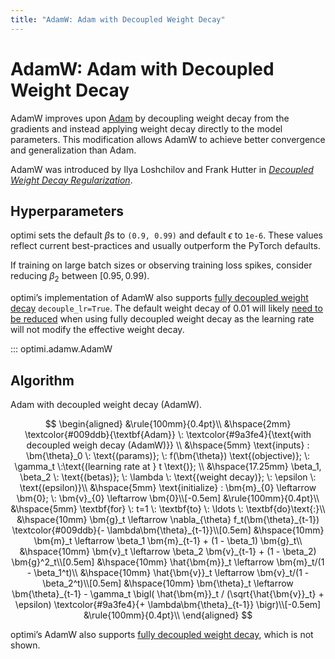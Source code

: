 ```yaml
---
title: "AdamW: Adam with Decoupled Weight Decay"
---
```


# AdamW: Adam with Decoupled Weight Decay

AdamW improves upon [Adam](adam.md) by decoupling weight decay from the gradients and instead applying weight decay directly to the model parameters. This modification allows AdamW to achieve better convergence and generalization than Adam.

AdamW was introduced by Ilya Loshchilov and Frank Hutter in [*Decoupled Weight Decay Regularization*](https://arxiv.org/abs/1711.05101).

## Hyperparameters

optimi sets the default $\beta$s to `(0.9, 0.99)` and default $\epsilon$ to `1e-6`. These values reflect current best-practices and usually outperform the PyTorch defaults.

If training on large batch sizes or observing training loss spikes, consider reducing $\beta_2$ between $[0.95, 0.99)$.

optimi’s implementation of AdamW also supports [fully decoupled weight decay](../fully_decoupled_weight_decay.md) `decouple_lr=True`. The default weight decay of 0.01 will likely [need to be reduced](../fully_decoupled_weight_decay.md#hyperparameters) when using fully decoupled weight decay as the learning rate will not modify the effective weight decay.

::: optimi.adamw.AdamW

## Algorithm

Adam with decoupled weight decay (AdamW).

$$
\begin{aligned}
    &\rule{100mm}{0.4pt}\\
    &\hspace{2mm} \textcolor{#009ddb}{\textbf{Adam}} \: \textcolor{#9a3fe4}{\text{with decoupled weigh decay (AdamW)}} \\
    &\hspace{5mm} \text{inputs} : \bm{\theta}_0 \: \text{(params)}; \: f(\bm{\theta}) \text{(objective)}; \: \gamma_t \:\text{(learning rate at } t \text{)}; \\
    &\hspace{17.25mm} \beta_1, \beta_2 \: \text{(betas)}; \: \lambda \: \text{(weight decay)}; \: \epsilon \: \text{(epsilon)}\\
    &\hspace{5mm} \text{initialize} : \bm{m}_{0} \leftarrow \bm{0}; \: \bm{v}_{0} \leftarrow \bm{0}\\[-0.5em]
    &\rule{100mm}{0.4pt}\\
    &\hspace{5mm} \textbf{for} \: t=1 \: \textbf{to} \: \ldots \: \textbf{do}\text{:}\\
        &\hspace{10mm} \bm{g}_t \leftarrow \nabla_{\theta} f_t(\bm{\theta}_{t-1}) \textcolor{#009ddb}{- \lambda\bm{\theta}_{t-1}}\\[0.5em]
        &\hspace{10mm} \bm{m}_t \leftarrow \beta_1 \bm{m}_{t-1} + (1 - \beta_1) \bm{g}_t\\
        &\hspace{10mm} \bm{v}_t \leftarrow \beta_2 \bm{v}_{t-1} + (1 - \beta_2) \bm{g}^2_t\\[0.5em]
        &\hspace{10mm} \hat{\bm{m}}_t \leftarrow \bm{m}_t/(1 - \beta_1^t)\\
        &\hspace{10mm} \hat{\bm{v}}_t \leftarrow \bm{v}_t/(1 - \beta_2^t)\\[0.5em]
        &\hspace{10mm} \bm{\theta}_t \leftarrow \bm{\theta}_{t-1} - \gamma_t \bigl( \hat{\bm{m}}_t / (\sqrt{\hat{\bm{v}}_t} + \epsilon) \textcolor{#9a3fe4}{+ \lambda\bm{\theta}_{t-1}} \bigr)\\[-0.5em]
    &\rule{100mm}{0.4pt}\\
\end{aligned}
$$

optimi’s AdamW also supports [fully decoupled weight decay](../fully_decoupled_weight_decay.md#algorithm), which is not shown.